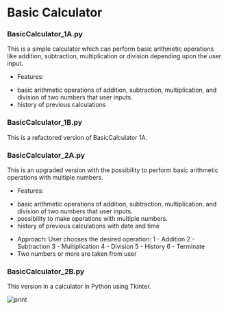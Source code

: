 # Basic Calculator

### BasicCalculator_1A.py

This is a simple calculator which can perform basic arithmetic operations like addition, subtraction, multiplication or division depending upon the user input. 

* Features:
- basic arithmetic operations of addition, subtraction, multiplication, and division of two numbers that user inputs.
- history of previous calculations 

### BasicCalculator_1B.py 

This is a refactored version of BasicCalculator 1A.  

### BasicCalculator_2A.py 

This is an upgraded version with the possibility to perform basic arithmetic operations with multiple numbers. 

* Features: 
- basic arithmetic operations of addition, subtraction, multiplication, and division of two numbers that user inputs.
- possibility to make operations with multiple numbers. 
- history of previous calculations with date and time 


*  Approach: User chooses the desired operation: 
    1 - Addition
    2 - Subtraction
    3 - Multiplication
    4 - Division
    5 - History
    6 - Terminate
*  Two numbers or more are taken from user
  
### BasicCalculator_2B.py

This version in a calculator in Python using Tkinter. 

![print](interface.PNG)

